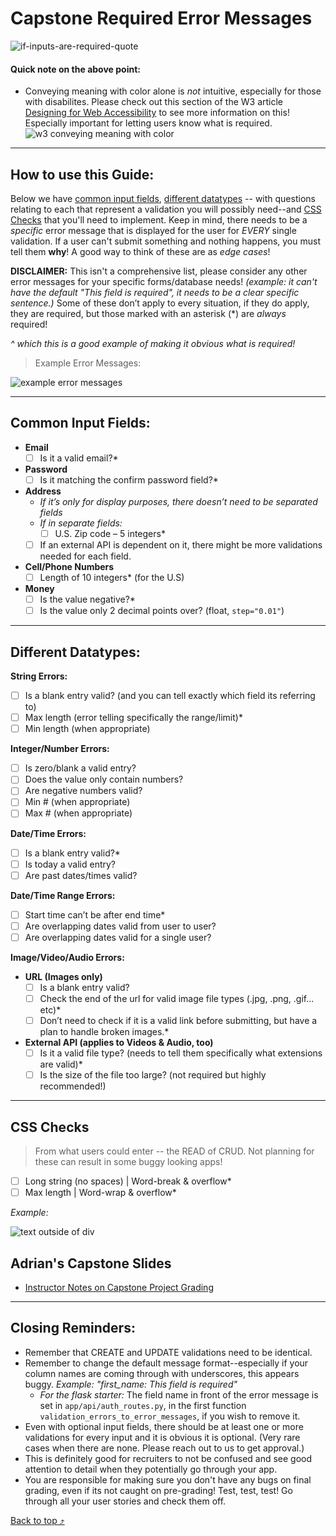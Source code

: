# Capstone Required Error Messages
![if-inputs-are-required-quote](https://user-images.githubusercontent.com/89945390/172217607-f8c2f8d0-6a86-40e9-9c64-5f4d737d8d60.jpg)
#### Quick note on the above point:
- Conveying meaning with color alone is *not* intuitive, especially for those with disabilites. Please check out this section of the W3 article [Designing for Web Accessibility](https://www.w3.org/WAI/tips/designing/#dont-use-color-alone-to-convey-information) to see more information on this! Especially important for letting users know what is required.
![w3 conveying meaning with color](https://user-images.githubusercontent.com/89945390/172491261-e2cdac57-aef4-49f1-9c9b-5bc37e641b5a.png)

----------------------------

## How to use this Guide:

Below we have [common input fields](https://github.com/whitnessme/capstone-minimum-required-error-messages#common-input-fields), [different datatypes](https://github.com/whitnessme/capstone-minimum-required-error-messages#different-datatypes) -- with questions relating to each that represent a validation you will possibly need--and [CSS Checks](https://github.com/whitnessme/capstone-minimum-required-error-messages#css-checks) that you'll need to implement. Keep in mind, there needs to be a *specific* error message that is displayed for the user for *EVERY* single validation. If a user can't submit something and nothing happens, you must tell them **why**! A good way to think of these are as *edge cases*! 

**DISCLAIMER:** This isn't a comprehensive list, please consider any other error messages for your specific forms/database needs!
*(example: it can't have the default "This field is required", it needs to be a clear specific sentence.)*
Some of these don’t apply to every situation, if they do apply, they are required, but those marked with an asterisk (*) are *always* required!

*^ which this is a good example of making it obvious what is required!*

> Example Error Messages:

![example error messages](https://user-images.githubusercontent.com/89945390/172720450-594cee46-98ca-4dfb-b32e-21b473ea77c2.png)

-----------------------

## Common Input Fields:

- **Email**
     - [ ] Is it a valid email?*
-  **Password**
    - [ ] Is it matching the confirm password field?*
-  **Address**
    - *If it’s only for display purposes, there doesn’t need to be separated fields*    
    -  *If in separate fields:*
        - [ ] U.S. Zip code – 5 integers*
     - [ ] If an external API is dependent on it, there might be more validations needed for each field.
-  **Cell/Phone Numbers**
    - [ ]  Length of 10 integers* (for the U.S)
- **Money**
    - [ ] Is the value negative?*
    - [ ] Is the value only 2 decimal points over? (float, `step="0.01"`)
 
----------

## Different Datatypes:

**String Errors:**

- [ ]  Is a blank entry valid? (and you can tell exactly which field its referring to)
- [ ]  Max length (error telling specifically the range/limit)*
- [ ]  Min length (when appropriate)

**Integer/Number Errors:**

- [ ] Is zero/blank a valid entry?
- [ ] Does the value only contain numbers?
- [ ] Are negative numbers valid?
- [ ] Min # (when appropriate)
- [ ] Max # (when appropriate)

**Date/Time Errors:**

- [ ] Is a blank entry valid?*
- [ ] Is today a valid entry?
- [ ] Are past dates/times valid?

**Date/Time Range Errors:**

- [ ] Start time can’t be after end time*
- [ ] Are overlapping dates valid from user to user?
- [ ] Are overlapping dates valid for a single user?

**Image/Video/Audio Errors:**

-  **URL (Images only)**
    - [ ] Is a blank entry valid?
    - [ ] Check the end of the url for valid image file types (.jpg, .png, .gif…etc)*
    - [ ] Don’t need to check if it is a valid link before submitting, but have a plan to handle broken images.*
- **External API (applies to Videos & Audio, too)**
    - [ ] Is it a valid file type? (needs to tell them specifically what extensions are valid)*
    - [ ] Is the size of the file too large? (not required but highly recommended!)

----------

## CSS Checks
> From what users could enter -- the READ of CRUD. Not planning for these can result in some buggy looking apps!

- [ ] Long string (no spaces) | Word-break & overflow*
- [ ] Max length | Word-wrap & overflow*

*Example:*

![text outside of div](https://user-images.githubusercontent.com/89945390/172492326-1341dcdb-28b1-4449-815d-ae039fd96ec1.png)

## Adrian's Capstone Slides
- [Instructor Notes on Capstone Project Grading](https://docs.google.com/presentation/d/1U3dFDQYXZbI9YTnC9T--hYtSIDobhbTU6F3lUBnSkjc/edit#slide=id.p)

----------------

## Closing Reminders:
- Remember that CREATE and UPDATE validations need to be identical. 
- Remember to change the default message format--especially if your column names are coming through with underscores, this appears buggy. *Example: "first_name: This field is required"* 
    - *For the flask starter:* The field name in front of the error message is set in `app/api/auth_routes.py`, in the first function ` validation_errors_to_error_messages`, if you wish to remove it.
- Even with optional input fields, there should be at least one or more validations for every input and it is obvious it is optional. (Very rare cases when there are none. Please reach out to us to get approval.)
- This is definitely good for recruiters to not be confused and see good attention to detail when they potentially go through your app.
- You are responsible for making sure you don't have any bugs on final grading, even if its not caught on pre-grading! Test, test, test! Go through all your user stories and check them off.

[Back to top ⤴](https://github.com/whitnessme/capstone-minimum-required-error-messages#capstone-required-error-messages)
